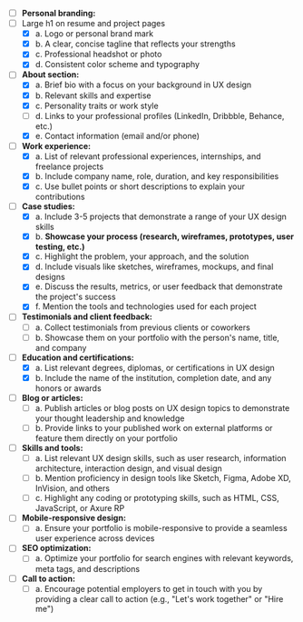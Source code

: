 - [ ] **Personal branding:**
- [ ] Large h1 on resume and project pages
  - [x] a. Logo or personal brand mark
  - [x] b. A clear, concise tagline that reflects your strengths
  - [x] c. Professional headshot or photo
  - [x] d. Consistent color scheme and typography
- [ ] **About section:**
  - [x] a. Brief bio with a focus on your background in UX design
  - [x] b. Relevant skills and expertise
  - [x] c. Personality traits or work style
  - [ ] d. Links to your professional profiles (LinkedIn, Dribbble, Behance, etc.)
  - [x] e. Contact information (email and/or phone)
- [ ] **Work experience:**
  - [x] a. List of relevant professional experiences, internships, and freelance projects
  - [x] b. Include company name, role, duration, and key responsibilities
  - [x] c. Use bullet points or short descriptions to explain your contributions
- [ ] **Case studies:**
  - [x] a. Include 3-5 projects that demonstrate a range of your UX design skills
  - [x] b. **Showcase your process (research, wireframes, prototypes, user testing, etc.)**
  - [x] c. Highlight the problem, your approach, and the solution
  - [x] d. Include visuals like sketches, wireframes, mockups, and final designs
  - [x] e. Discuss the results, metrics, or user feedback that demonstrate the project's success
  - [x] f. Mention the tools and technologies used for each project
- [ ] **Testimonials and client feedback:**
  - [ ] a. Collect testimonials from previous clients or coworkers
  - [ ] b. Showcase them on your portfolio with the person's name, title, and company
- [ ] **Education and certifications:**
  - [x] a. List relevant degrees, diplomas, or certifications in UX design
  - [x] b. Include the name of the institution, completion date, and any honors or awards
- [ ] **Blog or articles:**
  - [ ] a. Publish articles or blog posts on UX design topics to demonstrate your thought leadership and knowledge
  - [ ] b. Provide links to your published work on external platforms or feature them directly on your portfolio
- [ ] **Skills and tools:**
  - [ ] a. List relevant UX design skills, such as user research, information architecture, interaction design, and visual design
  - [ ] b. Mention proficiency in design tools like Sketch, Figma, Adobe XD, InVision, and others
  - [ ] c. Highlight any coding or prototyping skills, such as HTML, CSS, JavaScript, or Axure RP
- [ ] **Mobile-responsive design:**
  - [ ] a. Ensure your portfolio is mobile-responsive to provide a seamless user experience across devices
- [ ] **SEO optimization:**
  - [ ] a. Optimize your portfolio for search engines with relevant keywords, meta tags, and descriptions
- [ ] **Call to action:**
  - [ ] a. Encourage potential employers to get in touch with you by providing a clear call to action (e.g., "Let's work together" or "Hire me")
